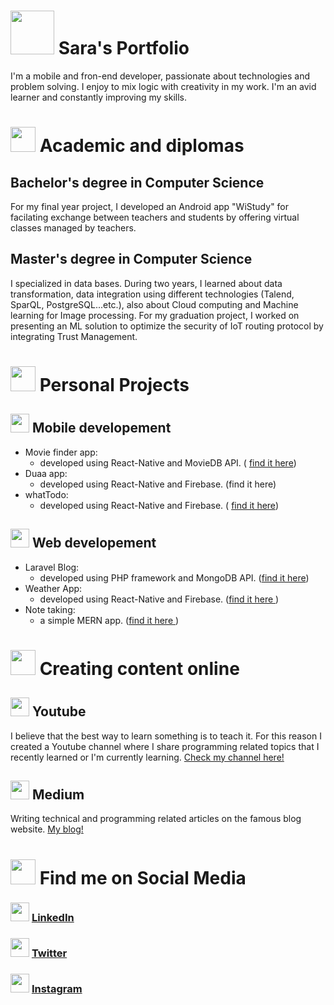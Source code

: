 

# <img src="https://cdn.pixabay.com/photo/2018/08/10/11/08/blog-3596548_960_720.png" width="70" /> Sara's Portfolio
I'm a mobile and fron-end developer, passionate about technologies and problem solving. I enjoy to mix logic with creativity in my work. I'm an avid learner and constantly improving my skills. 




# <img src="https://cdn3.iconfinder.com/data/icons/education-209/64/graduation-square-academic-cap-school-512.png" width="40" /> Academic and diplomas

## Bachelor's degree in Computer Science
For my final year project, I developed an Android app "WiStudy" for facilating exchange between teachers and students by offering virtual classes managed by teachers. 


## Master's degree in Computer Science
I specialized in data bases. During two years, I learned about data transformation, data integration using different technologies (Talend, SparQL, PostgreSQL...etc.), also about Cloud computing and Machine learning for Image processing.
For my graduation project, I worked on presenting an ML solution to optimize the security of IoT routing protocol by integrating Trust Management. 




# <img src="https://cdn3.iconfinder.com/data/icons/luchesa-vol-9/128/Html-512.png" width="40" /> Personal Projects

## <img src="https://cdn0.iconfinder.com/data/icons/designer-skills/128/android-2-512.png" width="30" /> Mobile developement
 - Movie finder app:  
   -  developed using React-Native and MovieDB API. ( [find it here](https://github.com/deGhost/findMyMovies))
 -   Duaa app: 
	 - developed using React-Native and Firebase. (find it here)
-   whatTodo: 
	 - developed using React-Native and Firebase. ( [find it here](https://github.com/deGhost/ToDo-AndroidApp-React-Native))


## <img src="https://cdn0.iconfinder.com/data/icons/simpline-mix/64/simpline_47-512.png" width="30" /> Web developement
 - Laravel Blog:  
   -  developed using PHP framework and MongoDB API. ([find it here](https://github.com/deGhost/Laravel-Blog))
 -   Weather App: 
	 - developed using React-Native and Firebase. ([find it here ](https://github.com/deGhost/Weather-App-))
- Note taking: 
	- a simple MERN app. ([find it here ](https://github.com/deGhost/Note_Taking_Mern)) 





# <img src="https://cdn.pixabay.com/photo/2016/10/10/01/49/leave-1727488_960_720.png" width="40" /> Creating content online
## <img src="https://cdn3.iconfinder.com/data/icons/2018-social-media-logotypes/1000/2018_social_media_popular_app_logo_youtube-512.png" width="30" /> Youtube
I believe that the best way to learn something is to teach it. For this reason I created a Youtube channel where I share programming related topics that I recently learned or I'm currently learning.  [Check my channel here!](https://www.youtube.com/channel/UCOilWFnZq8VitNeABQpzOGQ)


## <img src="https://cdn1.iconfinder.com/data/icons/social-media-circle-7/512/Circled_Medium_svg5-512.png" width="30" /> Medium
Writing technical and programming related articles on the famous blog website. [My blog!](https://medium.com/@codewithlek)




# <img src="https://cdn4.iconfinder.com/data/icons/internet-security-flat-2/32/Internet_Security_hyper_link_web_chain_connect-512.png" width="40" /> Find me on Social Media
### <img src="https://cdn3.iconfinder.com/data/icons/free-social-icons/67/linkedin_circle_color-512.png" width="30" /> [LinkedIn](https://www.linkedin.com/in/sara-hamlili/)

### <img src="https://cdn3.iconfinder.com/data/icons/2018-social-media-logotypes/1000/2018_social_media_popular_app_logo_twitter-512.png" width="30" /> [Twitter](https://twitter.com/CodeWithLek)

### <img src="https://cdn4.iconfinder.com/data/icons/social-messaging-ui-color-shapes-2-free/128/social-instagram-new-circle-512.png" width="30" /> [Instagram](https://www.instagram.com/codewithlek/)

